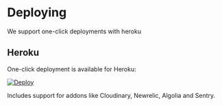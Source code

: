 # Deploying

We support one-click deployments with heroku

## Heroku

One-click deployment is available for Heroku:

[![Deploy](https://www.herokucdn.com/deploy/button.svg)](https://heroku.com/deploy?template=https://github.com/primecms/heroku)

Includes support for addons like Cloudinary, Newrelic, Algolia and Sentry.
